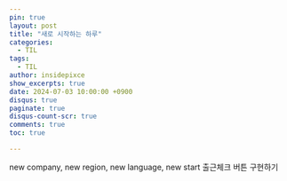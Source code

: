 ```yaml
---
pin: true
layout: post
title: "새로 시작하는 하루"
categories:
  - TIL
tags:
  - TIL 
author: insidepixce
show_excerpts: true
date: 2024-07-03 10:00:00 +0900
disqus: true
paginate: true
disqus-count-scr: true
comments: true
toc: true

---
```



new company, new region, new language, new start
출근체크 버튼 구현하기 


